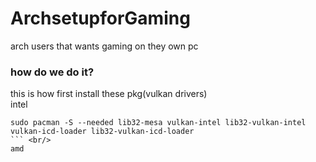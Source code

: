 # ArchsetupforGaming
arch users that wants gaming on they own pc 
### how do we do it?
this is how first install these pkg(vulkan drivers)<br/>
intel
```
sudo pacman -S --needed lib32-mesa vulkan-intel lib32-vulkan-intel vulkan-icd-loader lib32-vulkan-icd-loader
``` <br/>
amd
```
